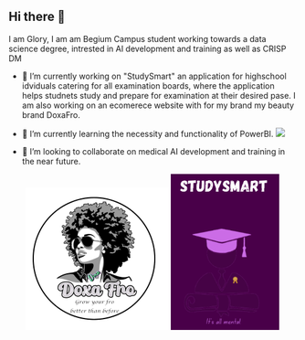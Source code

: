 ## Hi there 👋
I am Glory, I am am Begium Campus student working towards a data science degree, intrested in AI development and training as well as CRISP DM

- 🔭 I’m currently working on "StudySmart" an application for highschool idviduals catering for all examination boards, where the application helps studnets study and prepare for examination at their desired pase. I am also working on an ecomerece website with for my brand my beauty brand DoxaFro.

- 🌱 I’m currently learning the necessity and functionality of PowerBI. <img src= "https://img.icons8.com/?size=100&id=Ny0t2MYrJ70p&format=png&color=000000"  width="25">

- 👯 I’m looking to collaborate on medical AI development and training in the near future.
<p align="center">
  <img src="https://github.com/GloryBinkatabana/GloryBinkatabana/blob/5fd3fdd06e99dbf23976dabc1998f011e1f05cdd/logobg.png" alt="Logo" width="250"/>
  <img src="https://github.com/GloryBinkatabana/GloryBinkatabana/blob/27beb72d7dfb07d62c79392bb63e590ea451a496/studysmartbg.png" alt="StudySmart" width="190"/>
</p>


